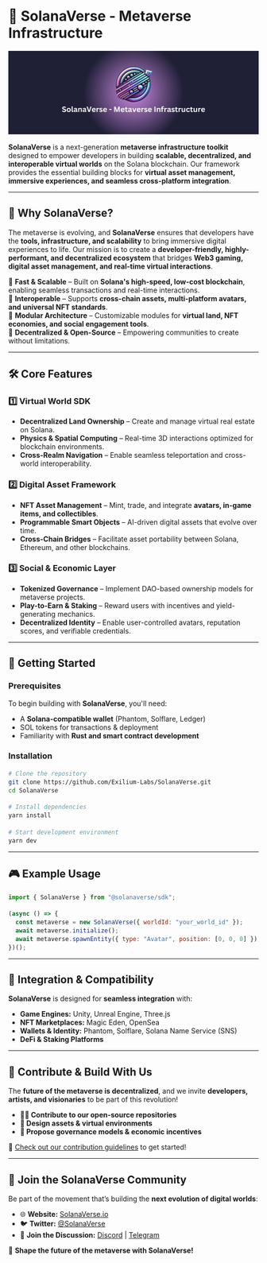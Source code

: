 # 🌌 SolanaVerse - Metaverse Infrastructure

![SolanaVerse Banner](https://raw.githubusercontent.com/Exilium-Labs/solanaverse/refs/heads/main/Banner-SonalaVerse.png)

**SolanaVerse** is a next-generation **metaverse infrastructure toolkit** designed to empower developers in building **scalable, decentralized, and interoperable virtual worlds** on the Solana blockchain. Our framework provides the essential building blocks for **virtual asset management, immersive experiences, and seamless cross-platform integration**.

---

## 🚀 **Why SolanaVerse?**
The metaverse is evolving, and **SolanaVerse** ensures that developers have the **tools, infrastructure, and scalability** to bring immersive digital experiences to life. Our mission is to create a **developer-friendly, highly-performant, and decentralized ecosystem** that bridges **Web3 gaming, digital asset management, and real-time virtual interactions**.

🔹 **Fast & Scalable** – Built on **Solana's high-speed, low-cost blockchain**, enabling seamless transactions and real-time interactions.  
🔹 **Interoperable** – Supports **cross-chain assets, multi-platform avatars, and universal NFT standards**.  
🔹 **Modular Architecture** – Customizable modules for **virtual land, NFT economies, and social engagement tools**.  
🔹 **Decentralized & Open-Source** – Empowering communities to create without limitations.  

--- 

## 🛠 **Core Features**
### **1️⃣ Virtual World SDK**
- **Decentralized Land Ownership** – Create and manage virtual real estate on Solana.  
- **Physics & Spatial Computing** – Real-time 3D interactions optimized for blockchain environments.  
- **Cross-Realm Navigation** – Enable seamless teleportation and cross-world interoperability.  

### **2️⃣ Digital Asset Framework**
- **NFT Asset Management** – Mint, trade, and integrate **avatars, in-game items, and collectibles**.  
- **Programmable Smart Objects** – AI-driven digital assets that evolve over time.  
- **Cross-Chain Bridges** – Facilitate asset portability between Solana, Ethereum, and other blockchains.  

### **3️⃣ Social & Economic Layer**
- **Tokenized Governance** – Implement DAO-based ownership models for metaverse projects.  
- **Play-to-Earn & Staking** – Reward users with incentives and yield-generating mechanics.  
- **Decentralized Identity** – Enable user-controlled avatars, reputation scores, and verifiable credentials.  

---

## 🚀 **Getting Started**
### **Prerequisites**
To begin building with **SolanaVerse**, you'll need:
- A **Solana-compatible wallet** (Phantom, Solflare, Ledger)
- SOL tokens for transactions & deployment
- Familiarity with **Rust and smart contract development**

### **Installation**
```sh
# Clone the repository
git clone https://github.com/Exilium-Labs/SolanaVerse.git
cd SolanaVerse

# Install dependencies
yarn install

# Start development environment
yarn dev
```

---

## 🎮 **Example Usage**
```javascript
import { SolanaVerse } from "@solanaverse/sdk";

(async () => {
  const metaverse = new SolanaVerse({ worldId: "your_world_id" });
  await metaverse.initialize();
  await metaverse.spawnEntity({ type: "Avatar", position: [0, 0, 0] });
})();
```

---

## 🔗 **Integration & Compatibility**
**SolanaVerse** is designed for **seamless integration** with:
- **Game Engines:** Unity, Unreal Engine, Three.js  
- **NFT Marketplaces:** Magic Eden, OpenSea  
- **Wallets & Identity:** Phantom, Solflare, Solana Name Service (SNS)  
- **DeFi & Staking Platforms**  

---

## 🤝 **Contribute & Build With Us**
The **future of the metaverse is decentralized**, and we invite **developers, artists, and visionaries** to be part of this revolution!
- **👨‍💻 Contribute to our open-source repositories**
- **🎨 Design assets & virtual environments**
- **📜 Propose governance models & economic incentives**

🔗 [Check out our contribution guidelines](#) to get started!

---

## 🔗 **Join the SolanaVerse Community**
Be part of the movement that’s building the **next evolution of digital worlds**:

- 🌐 **Website:** [SolanaVerse.io](#)
- 🐦 **Twitter:** [@SolanaVerse](#)
- 💬 **Join the Discussion:** [Discord](#) | [Telegram](#)

🚀 **Shape the future of the metaverse with SolanaVerse!**
